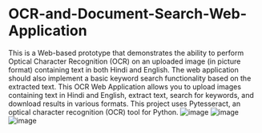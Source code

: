 # OCR-and-Document-Search-Web-Application

This is a Web-based prototype that demonstrates the ability to perform Optical Character Recognition (OCR) on an uploaded image (in picture format) containing text in both Hindi and English. The web application should also implement a basic keyword search functionality based on the extracted text.
This OCR Web Application allows you to upload images containing text in Hindi and English, extract text, search for keywords, and download results in various formats. This project uses Pytesseract, an optical character recognition (OCR) tool for Python.
![image](https://github.com/user-attachments/assets/7978c3ca-9f7c-4802-90c8-51e4bc73e604)
![image](https://github.com/user-attachments/assets/65fa608e-23bb-46bf-ab9b-bb835d095b16)
![image](https://github.com/user-attachments/assets/ab307c11-deae-4a6d-9f10-64b643c793c7)
